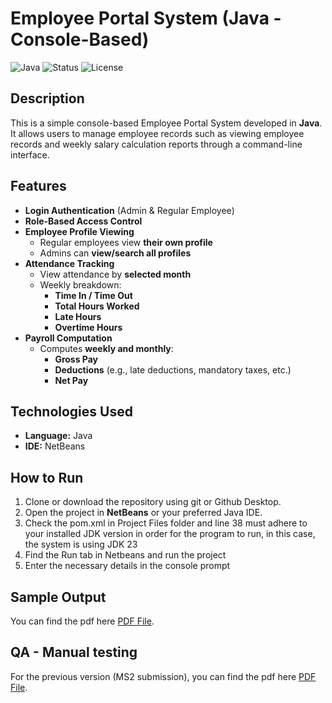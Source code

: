 # Employee Portal System (Java - Console-Based)

![Java](https://img.shields.io/badge/Language-Java-blue.svg)
![Status](https://img.shields.io/badge/Status-Completed-brightgreen)
![License](https://img.shields.io/badge/License-MIT-lightgrey)

## Description

This is a simple console-based Employee Portal System developed in **Java**. It allows users to manage employee records such as viewing employee records and weekly salary calculation reports through a command-line interface.

## Features
- **Login Authentication** (Admin & Regular Employee)
- **Role-Based Access Control**
- **Employee Profile Viewing**
  - Regular employees view **their own profile**
  - Admins can **view/search all profiles**
- **Attendance Tracking**
  - View attendance by **selected month**
  - Weekly breakdown:
    - **Time In / Time Out**
    - **Total Hours Worked**
    - **Late Hours**
    - **Overtime Hours**
- **Payroll Computation**
  - Computes **weekly and monthly**:
    - **Gross Pay**
    - **Deductions** (e.g., late deductions, mandatory taxes, etc.)
    - **Net Pay**



## Technologies Used

- **Language:** Java
- **IDE:** NetBeans

## How to Run

1. Clone or download the repository using git or Github Desktop.
2. Open the project in **NetBeans** or your preferred Java IDE.
3. Check the pom.xml in Project Files folder and line 38 must adhere to your installed JDK version in order for the program to run, in this case, the system is using JDK 23
4. Find the Run tab in Netbeans and run the project
5. Enter the necessary details in the console prompt

## Sample Output
You can find the pdf here [PDF File](https://drive.google.com/file/d/1zk3rI6YtemFsR-1lbdECMQ-ARIcgSeCR/view?usp=drive_link).

## QA - Manual testing
For the previous version (MS2 submission), you can find the pdf here [PDF File](https://drive.google.com/file/d/19cLuhTDIO4i3k5YHfI7gMaQApNgsF9gM/view?usp=drive_link).
